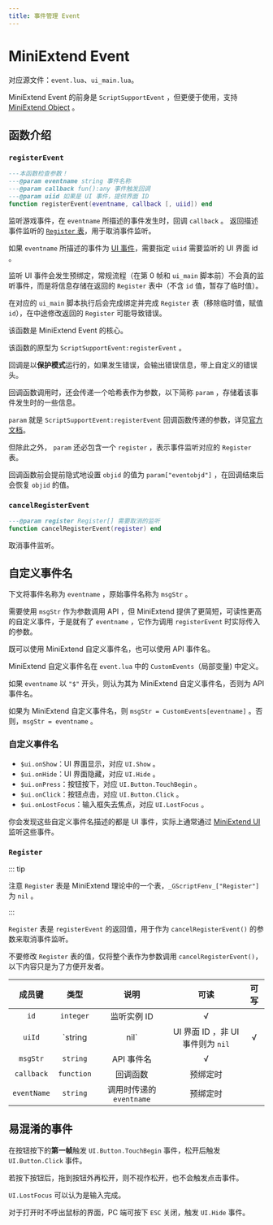 ```yaml
---
title: 事件管理 Event
---
```




# MiniExtend Event

对应源文件：`event.lua`、`ui_main.lua`。

MiniExtend Event 的前身是 `ScriptSupportEvent` ，但更便于使用，支持 [MiniExtend Object](/api/object.html) 。

## 函数介绍

### `registerEvent`

```lua
---本函数检查参数！
---@param eventname string 事件名称
---@param callback fun():any 事件触发回调
---@param uiid 如果是 UI 事件，提供界面 ID
function registerEvent(eventname, callback [, uiid]) end
```

监听游戏事件，在 `eventname` 所描述的事件发生时，回调 `callback` 。
返回描述事件监听的 [`Register` 表](#register)，用于取消事件监听。

如果 `eventname` 所描述的事件为 [UI 事件](./document.html#UI-事件)，需要指定 `uiid` 需要监听的 UI 界面 id 。

监听 UI 事件会发生预绑定，常规流程（在第 0 帧和 `ui_main` 脚本前）不会真的监听事件，而是将信息存储在返回的 `Register` 表中（不含 `id` 值，暂存了临时值）。

在对应的 `ui_main` 脚本执行后会完成绑定并完成 `Register` 表（移除临时值，赋值 `id`），在中途修改返回的 `Register` 可能导致错误。

该函数是 MiniExtend Event 的核心。

该函数的原型为 `ScriptSupportEvent:registerEvent` 。

回调是以**保护模式**运行的，如果发生错误，会输出错误信息，带上自定义的错误头。

回调函数调用时，还会传递一个哈希表作为参数，以下简称 `param` ，存储着该事件发生时的一些信息。

`param` 就是 `ScriptSupportEvent:registerEvent` 回调函数传递的参数，详见[官方文档](https://developers.mini1.cn/wiki/event.html)。

但除此之外， `param` 还必包含一个 `register` ，表示事件监听对应的 `Register` 表。

回调函数前会提前隐式地设置 `objid` 的值为 `param["eventobjd"]` ，在回调结束后会恢复 `objid` 的值。

### `cancelRegisterEvent`

```lua
---@param register Register[] 需要取消的监听
function cancelRegisterEvent(register) end
```

取消事件监听。

## 自定义事件名

下文将事件名称为 `eventname` ，原始事件名称为 `msgStr` 。

需要使用 `msgStr` 作为参数调用 API ，但 MiniExtend 提供了更简短，可读性更高的自定义事件，于是就有了 `eventname` ，它作为调用 `registerEvent` 时实际传入的参数。

既可以使用 MiniExtend 自定义事件名，也可以使用 API 事件名。 

MiniExtend 自定义事件名在 `event.lua` 中的 `CustomEvents`（局部变量) 中定义。

如果 `eventname` 以 `"$"` 开头，则认为其为 MiniExtend 自定义事件名，否则为 API 事件名。

如果为 MiniExtend 自定义事件名，则 `msgStr = CustomEvents[eventname]` 。否则，`msgStr = eventname` 。

### 自定义事件名

- `$ui.onShow`：UI 界面显示，对应 `UI.Show` 。
- `$ui.onHide`：UI 界面隐藏，对应 `UI.Hide` 。
- `$ui.onPress`：按钮按下，对应 `UI.Button.TouchBegin` 。
- `$ui.onClick`：按钮点击，对应 `UI.Button.Click` 。
- `$ui.onLostFocus`：输入框失去焦点，对应 `UI.LostFocus` 。

你会发现这些自定义事件名描述的都是 UI 事件，实际上通常通过 [MiniExtend UI](/api/ui.html) 监听这些事件。

### `Register`<Badge text="虚拟" type="warning"/>

::: tip

注意 `Register` 表是 MiniExtend 理论中的一个表，`_GScriptFenv_["Register"]` 为 `nil` 。

:::

`Register` 表是 `registerEvent` 的返回值，用于作为 `cancelRegisterEvent()` 的参数来取消事件监听。

不要修改 `Register` 表的值，仅将整个表作为参数调用 `cancelRegisterEvent()`，以下内容只是为了方便开发者。

| 成员键 | 类型 | 说明 | 可读 | 可写 |
| :--: | :--: | :---: | :---: | :---: |
| `id` | `integer` | 监听实例 ID | √ | |
| `uiId` | `string  |  nil` | UI 界面 ID ，非 UI 事件则为 `nil` | √ | |
| `msgStr` | `string` | API 事件名 | √ | |
| `callback` | `function` | 回调函数 | 预绑定时 | |
| `eventName` | `string` | 调用时传递的 `eventname` | 预绑定时 | |

## 易混淆的事件

在按钮按下的**第一帧**触发 `UI.Button.TouchBegin` 事件，松开后触发 `UI.Button.Click` 事件。

若按下按钮后，拖到按钮外再松开，则不视作松开，也不会触发点击事件。

`UI.LostFocus` 可以认为是输入完成。

对于打开时不呼出鼠标的界面，PC 端可按下 `ESC` 关闭，触发 `UI.Hide` 事件。